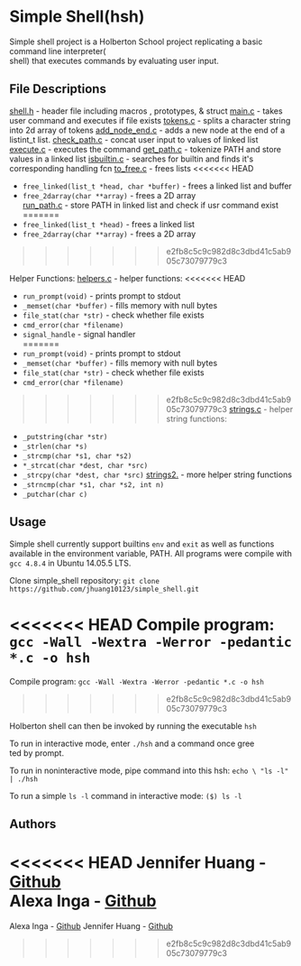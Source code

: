 # Simple Shell(hsh)
Simple shell project is a Holberton School project replicating a basic command line interpreter(\
shell) that executes commands by evaluating user input.


## File Descriptions
[shell.h](https://github.com/jhuang10123/simple_shell/blob/master/shell.h) - header file including macros , prototypes, & struct
[main.c](https://github.com/jhuang10123/simple_shell/blob/master/main.c) - takes user command and executes if file exists
[tokens.c](https://github.com/jhuang10123/simple_shell/blob/master/tokens.c) - splits a character string into 2d array of tokens
[add_node_end.c](https://github.com/jhuang10123/simple_shell/blob/master/add_node_end.c) - adds a new node at the end of a listint_t list.
[check_path.c](https://github.com/jhuang10123/simple_shell/blob/master/check_path.c) - concat user input to values of linked list
[execute.c](https://github.com/jhuang10123/simple_shell/blob/master/execute.c) - executes the command
[get_path.c](https://github.com/jhuang10123/simple_shell/blob/master/get_path.c) - tokenize PATH and store values in a linked list
[isbuiltin.c](https://github.com/jhuang10123/simple_shell/blob/master/isbuiltin.c) - searches for builtin and finds it's corresponding handling fcn
[to_free.c](https://github.com/jhuang10123/simple_shell/blob/master/to_free.c) - frees lists
<<<<<<< HEAD
- `free_linked(list_t *head, char *buffer)` - frees a linked list and buffer  
- `free_2darray(char **array)` - frees a 2D array  
[run_path.c]() - store PATH in linked list and check if usr command exist  
=======
- `free_linked(list_t *head)` - frees a linked list
- `free_2darray(char **array)` - frees a 2D array

>>>>>>> e2fb8c5c9c982d8c3dbd41c5ab905c73079779c3

Helper Functions:
[helpers.c](https://github.com/jhuang10123/simple_shell/blob/master/helpers.c) - helper functions:
<<<<<<< HEAD
- `run_prompt(void)` - prints prompt to stdout  
- `_memset(char *buffer)` - fills memory with null bytes  
- `file_stat(char *str)` - check whether file exists  
- `cmd_error(char *filename)`  
- `signal_handle` - signal handler  
=======
- `run_prompt(void)` - prints prompt to stdout
- `_memset(char *buffer)` - fills memory with null bytes
- `file_stat(char *str)` - check whether file exists
- `cmd_error(char *filename)`
>>>>>>> e2fb8c5c9c982d8c3dbd41c5ab905c73079779c3
[strings.c](https://github.com/jhuang10123/simple_shell/blob/master/strings.c) - helper string functions:
- `_putstring(char *str)`
- `_strlen(char *s)`
- `_strcmp(char *s1, char *s2)`
- `*_strcat(char *dest, char *src)`
- `_strcpy(char *dest, char *src)`
[strings2.](https://github.com/jhuang10123/simple_shell/blob/master/strings2.c) - more helper string functions
- `_strncmp(char *s1, char *s2, int n)`
- `_putchar(char c)`


## Usage
Simple shell currently support builtins `env` and `exit` as well as functions available in the environment variable, PATH. All programs were compile with `gcc 4.8.4` in Ubuntu 14.05.5 LTS.

Clone simple_shell repository:
` git clone https://github.com/jhuang10123/simple_shell.git `

<<<<<<< HEAD
Compile program:  
`gcc -Wall -Wextra -Werror -pedantic *.c -o hsh`  
=======
Compile program:
`gcc -Wall -Wextra -Werror -pedantic *.c -o hsh`
>>>>>>> e2fb8c5c9c982d8c3dbd41c5ab905c73079779c3

Holberton shell can then be invoked by running the executable `hsh`

To run in interactive mode, enter `./hsh` and a command once gree\
ted by prompt.

To run in noninteractive mode, pipe command into this hsh: `echo \
"ls -l" | ./hsh`

To run a simple `ls -l` command in interactive mode:
`($) ls -l`


## Authors
<<<<<<< HEAD
Jennifer Huang - [Github](https://github.com/jhuang10123)  
Alexa Inga - [Github](https://github.com/alexainga2)  
=======
Alexa Inga -  [Github](https://github.com/alexainga2)
Jennifer Huang - [Github](https://github.com/jhuang10123)
>>>>>>> e2fb8c5c9c982d8c3dbd41c5ab905c73079779c3
